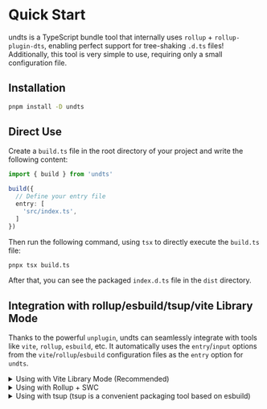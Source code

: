 # Quick Start

undts is a TypeScript bundle tool that internally uses `rollup` + `rollup-plugin-dts`, enabling perfect support for tree-shaking `.d.ts` files! Additionally, this tool is very simple to use, requiring only a small configuration file.

## Installation

```bash
pnpm install -D undts
```

## Direct Use

Create a `build.ts` file in the root directory of your project and write the following content:

```ts
import { build } from 'undts'

build({
  // Define your entry file
  entry: [
    'src/index.ts',
  ]
})
```

Then run the following command, using `tsx` to directly execute the `build.ts` file:

```bash
pnpx tsx build.ts
```

After that, you can see the packaged `index.d.ts` file in the `dist` directory.

## Integration with rollup/esbuild/tsup/vite Library Mode

Thanks to the powerful `unplugin`, undts can seamlessly integrate with tools like `vite`, `rollup`, `esbuild`, etc. It automatically uses the `entry`/`input` options from the `vite`/`rollup`/`esbuild` configuration files as the `entry` option for `undts`.

<details>
<summary>Using with Vite Library Mode (Recommended)</summary>

```ts
// vite.config.ts
import undts from 'undts/vite'
import { defineConfig } from 'vite'

export default defineConfig({
  build: {
    lib: {
      // undts will automatically use this entry option, so you don't need to set it again in the plugin options
      entry: 'src/index.ts',
    },
  },

  plugins: [
    undts()
  ],
})
```
</details>
<details>
<summary>Using with Rollup + SWC</summary>

```js
// rollup.config.ts
import swc from '@rollup/plugin-swc'
import { defineConfig } from 'rollup'
import undts from 'undts/rollup'

export default defineConfig({
  input: 'src/index.ts',
  output: {
    dir: 'dist',
    format: 'esm',
  },

  plugins: [
    swc(),
    // It will automatically use the input option as the entry option for undts
    undts(),
  ],
})
```

</details>
<details>
<summary>Using with tsup (tsup is a convenient packaging tool based on esbuild)</summary>

```ts
// tsup.config.ts
import { defineConfig } from 'tsup'
import undts from 'undts/esbuild'

export default defineConfig({
  entry: ['src/index.ts'],
  // Disable tsup's default dts generation and use undts instead (mentioning that tsup's dts generation is also based on rollup-plugin-dts)
  dts: false,
  sourcemap: true,
  esbuildPlugins: [
    // It will automatically use the entry option as the entry option for undts
    undts(),
  ],
})
```
</details>
